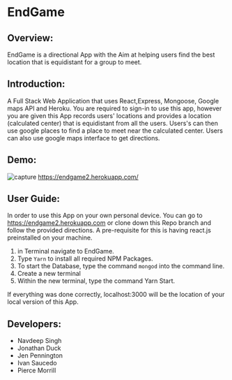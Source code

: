 # EndGame

## Overview:
EndGame is a directional App with the Aim at helping users find the best location that is equidistant for a group to meet. 

## Introduction:
A Full Stack Web Application that uses React,Express, Mongoose, Google maps API and Heroku. You are required to sign-in to use this app, however you are given this App records users' locations and provides a location (calculated center) that is equidistant from all the users. Users's can then use google places to find a place to meet near the calculated center. Users can also use google maps interface to get directions.  

## Demo:
![capture](https://user-images.githubusercontent.com/33271519/42490831-d0f56b74-83d7-11e8-88dc-2dd61ddb85f3.PNG)
https://endgame2.herokuapp.com/

## User Guide:
In order to use this App on your own personal device. You can go to https://endgame2.herokuapp.com or clone down this Repo branch and follow the provided directions. A pre-requisite for this is having react.js preinstalled on your machine.

1. in Terminal navigate to EndGame.
2. Type `Yarn` to install all required NPM Packages.
3. To start the Database, type the command `mongod` into the command line.
4. Create a new terminal
5. Within the new terminal, type the command Yarn Start.

If everything was done correctly, localhost:3000 will be the location of your local version of this App. 

## Developers:
* Navdeep Singh
* Jonathan Duck
* Jen Pennington
* Ivan Saucedo
* Pierce Morrill

